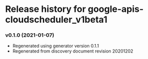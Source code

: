 # Release history for google-apis-cloudscheduler_v1beta1

### v0.1.0 (2021-01-07)

* Regenerated using generator version 0.1.1
* Regenerated from discovery document revision 20201202

